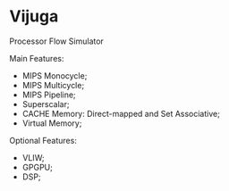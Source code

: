Vijuga
======

Processor Flow Simulator

Main Features:
* MIPS Monocycle;
* MIPS Multicycle;
* MIPS Pipeline;
* Superscalar;
* CACHE Memory: Direct-mapped and Set Associative;
* Virtual Memory;

Optional Features:
* VLIW;
* GPGPU;
* DSP;
